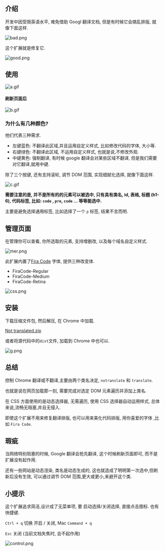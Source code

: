 ## 介绍

开发中因受限英语水平, 难免借助 Googl 翻译文档, 但是有时候它会搞乱排版, 就像下面这样.

![bad.png](img/bad.png)

这个扩展就是修复它.

![good.png](img/good.png)

## 使用

![a.gif](img/a.gif)

#### 刷新页面后

![b.gif](img/b.gif)

### 为什么有几种颜色?

他们代表三种需求.

- 左键蓝色: 不翻译此区域,并且运用自定义样式, 比如修改代码的字体, 大小等.
- 右键绿色: 不翻译此区域, 不运用自定义样式, 也就是说,不修改外观.
- 中键黄色: 强制翻译, 有时候 google 翻译会对某些区域不翻译, 但是我们需要对它翻译,就用中键.

除了三个按键, 还有支持滚轮, 调节 DOM 范围, 实现细腻化选择, 就像下面这样.

![c.gif](img/c.gif)

**需要注意的是, 并不是所有的的元素可以被选中, 只有具有类名, id, 表格, 标题 (h1-6), 代码标签, 比如: `code` , `pre`, `code` ... 等等能选中.**

主要是避免选择通用标签, 比如选择了一个 `p` 标签, 结果不言而明.

## 管理页面

在管理你可以查看, 你所选取的元素, 支持增删改, 以及每个域名自定义样式.

![mer.png](img/mer.png)

此扩展内置了[Fira Code](https://github.com/tonsky/FiraCode) 字体, 提供三种改变体.

- FiraCode-Regular
- FiraCode-Medium
- FiraCode-Retina

![css.png](img/css.png)

## 安装

下载压缩文件包, 然后解压, 在 Chrome 中加载.

[Not translated.zip](https://github.com/ouweiya/Not-translated/releases/download/1.0/dist.zip)

或者将源代码中的`dist`文件, 加载到 Chrome 中也可以.

![g.png](img/g.png)

## 总结

控制 Chrome 翻译或不翻译,主要由两个类名决定, `notranslate` 和 `translate`.

也就是说在网页加载那一刻, 需要完成对选定 DOM 元素遍历并添加上类名.

在 CSS 方面使用的是动态选择器, 无需遍历, 使用 CSS 选择器自动运用样式, 总体来说,流畅无阻塞,并且无侵入.

即使这个扩展不用来修复翻译排版, 也可以用来美化代码排版, 用你喜爱的字体 ,比如 `Fira Code`.

## 瑕疵

当网络特别阻塞的时候, Google 翻译会抢先翻译, 这个时候刷新页面即可, 而不是扩展没有起作用.

还有一些网站是动态渲染, 类名是动态生成的, 这也就造成了明明第一次选中,但刷新后没有生效, 可以通过调节 DOM 范围,更大或更小,来避开这个类.

## 小提示

这个扩展追求简洁,设计成了无菜单项, 要 启动选择/关闭选择, 直接点击图标.
也有快捷键.

`Ctrl + q` 切换 开启 / 关闭, Mac `Command + q`

`Esc` 关闭 (当前文档失焦时, 会不起作用)

![control.png](img/control.png)
